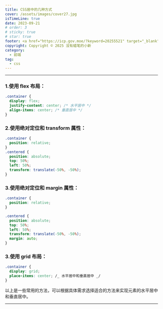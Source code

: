 ```yaml
---
title: CSS居中的几种方式
cover: /assets/images/cover27.jpg
isTimeLine: true
date: 2023-09-21
# order: 3
# sticky: true
# star: true
footer: <a href="https://icp.gov.moe/?keyword=20255521" target="_blank">萌 ICP 备 20255521 号</a>
copyright: Copyright © 2025 没有蜡笔的小新
category:
  - 前端
tag:
  - css
---
```


---

### 1.使用 flex 布局：

```css
.container {
  display: flex;
  justify-content: center; /* 水平居中 */
  align-items: center; /* 垂直居中 */
}
```

### 2.使用绝对定位和 transform 属性：

```css
.container {
  position: relative;
}
.centered {
  position: absolute;
  top: 50%;
  left: 50%;
  transform: translate(-50%, -50%);
}
```

### 3.使用绝对定位和 margin 属性：

```css
.container {
  position: relative;
}

.centered {
  position: absolute;
  top: 50%;
  left: 50%;
  transform: translate(-50%, -50%);
  margin: auto;
}
```

### 3.使用 grid 布局：

```css
.container {
  display: grid;
  place-items: center; /_ 水平居中和垂直居中 _/
}
```

以上是一些常用的方法，可以根据具体需求选择适合的方法来实现元素的水平居中和垂直居中。

---
